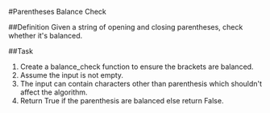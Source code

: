 #Parentheses Balance Check

##Definition
Given a string of opening and closing parentheses, check whether it's balanced.

##Task
1. Create a balance_check function to ensure the brackets are balanced.
2. Assume the input is not empty.
3. The input can contain characters other than parenthesis which shouldn't affect the algorithm.
4. Return True if the parenthesis are balanced else return False.
